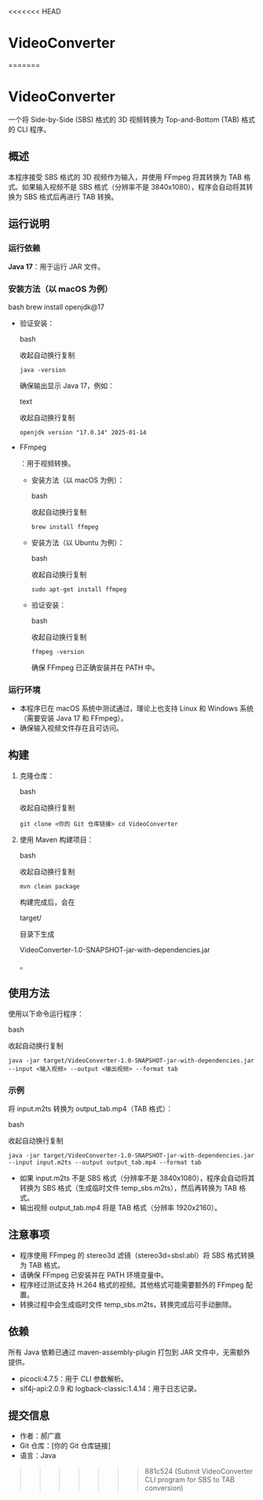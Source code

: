 <<<<<<< HEAD
# VideoConverter
=======
# VideoConverter 

一个将 Side-by-Side (SBS) 格式的 3D 视频转换为 Top-and-Bottom (TAB) 格式的 CLI 程序。 

## 概述 

本程序接受 SBS 格式的 3D 视频作为输入，并使用 FFmpeg 将其转换为 TAB 格式。如果输入视频不是 SBS 格式（分辨率不是 3840x1080），程序会自动将其转换为 SBS 格式后再进行 TAB 转换。 

## 运行说明 

### 运行依赖 

**Java 17**：用于运行 JAR 文件。  

### 安装方法（以 macOS 为例）

bash    brew install openjdk@17

- 验证安装：

  bash

  收起自动换行复制

  `java -version`

  确保输出显示 Java 17，例如：

  text

  收起自动换行复制

  `openjdk version "17.0.14" 2025-01-14`

- FFmpeg

  ：用于视频转换。

  - 安装方法（以 macOS 为例）：

    bash

    收起自动换行复制

    `brew install ffmpeg`

  - 安装方法（以 Ubuntu 为例）：

    bash

    收起自动换行复制

    `sudo apt-get install ffmpeg`

  - 验证安装：

    bash

    收起自动换行复制

    `ffmpeg -version`

    确保 FFmpeg 已正确安装并在 PATH 中。

### 运行环境

- 本程序已在 macOS 系统中测试通过，理论上也支持 Linux 和 Windows 系统（需要安装 Java 17 和 FFmpeg）。
- 确保输入视频文件存在且可访问。

## 构建

1. 克隆仓库：

   bash

   收起自动换行复制

   `git clone <你的 Git 仓库链接> cd VideoConverter`

2. 使用 Maven 构建项目：

   bash

   收起自动换行复制

   `mvn clean package`

   构建完成后，会在 

   target/

    目录下生成 

   VideoConverter-1.0-SNAPSHOT-jar-with-dependencies.jar

   。

## 使用方法

使用以下命令运行程序：

bash

收起自动换行复制

```
java -jar target/VideoConverter-1.0-SNAPSHOT-jar-with-dependencies.jar --input <输入视频> --output <输出视频> --format tab
```

### 示例

将 input.m2ts 转换为 output_tab.mp4（TAB 格式）：

bash

收起自动换行复制

```
java -jar target/VideoConverter-1.0-SNAPSHOT-jar-with-dependencies.jar --input input.m2ts --output output_tab.mp4 --format tab
```

- 如果 input.m2ts 不是 SBS 格式（分辨率不是 3840x1080），程序会自动将其转换为 SBS 格式（生成临时文件 temp_sbs.m2ts），然后再转换为 TAB 格式。
- 输出视频 output_tab.mp4 将是 TAB 格式（分辨率 1920x2160）。

## 注意事项

- 程序使用 FFmpeg 的 stereo3d 滤镜（stereo3d=sbsl:abl）将 SBS 格式转换为 TAB 格式。
- 请确保 FFmpeg 已安装并在 PATH 环境变量中。
- 程序经过测试支持 H.264 格式的视频。其他格式可能需要额外的 FFmpeg 配置。
- 转换过程中会生成临时文件 temp_sbs.m2ts，转换完成后可手动删除。

## 依赖

所有 Java 依赖已通过 maven-assembly-plugin 打包到 JAR 文件中，无需额外提供。

- picocli:4.7.5：用于 CLI 参数解析。
- slf4j-api:2.0.9 和 logback-classic:1.4.14：用于日志记录。

## 提交信息

- 作者：郝广嘉
- Git 仓库：[你的 Git 仓库链接]
- 语言：Java

>>>>>>> 881c524 (Submit VideoConverter CLI program for SBS to TAB conversion)
